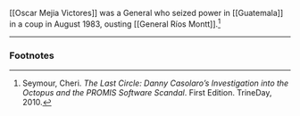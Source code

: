 [[Oscar Mejia Victores]] was a General who seized power in [[Guatemala]] in a coup in August 1983, ousting [[General Ríos Montt]].[^1]

---
### Footnotes

[^1]: Seymour, Cheri. *The Last Circle: Danny Casolaro’s Investigation into the Octopus and the PROMIS Software Scandal*. First Edition. TrineDay, 2010.